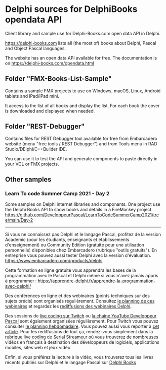 # Delphi sources for DelphiBooks opendata API
Client library and sample use for Delphi-Books.com open data API in Delphi.

https://delphi-books.com lists all (the most of) books about Delphi, Pascal and Object Pascal languages.

The website has an open data API available for free. The documentation is on https://delphi-books.com/opendata.html

## Folder "FMX-Books-List-Sample"

Contains a sample FMX projects to use on Windows, macOS, Linux, Android tablets and iPad/iPad mini.

It access to the list of all books and display the list. For each book the cover is downloaded and displayed when needed.

## Folder "REST-Debugger"

Contains files for REST Debugger tool available for free from Embarcadero website (menu "free tools / REST Debugger") and from Tools menu in RAD Studio/DElphi/C++Builder IDE. 

You can use it to test the API and generate components to paste directly in your VCL or FMX projects.

## Other samples

### Learn To code Summer Camp 2021 - Day 2
Some samples on Delphi internet libraries and componants. One project use the Delphi Books API to show books and details in a FireMonkey project.
https://github.com/DeveloppeurPascal/LearnToCodeSummerCamp2021/tree/main/Day-2

-----

Si vous ne connaissez pas Delphi et le langage Pascal, profitez de la version Academic (pour les étudiants, enseignants et établissements d'enseignement) ou Community Edition (gratuite pour une utilisation personnelle) disponibles chez Embarcadero (rubrique "outils gratuits").
En entreprise vous pouvez aussi tester Delphi avec la version d'évaluation.
https://www.embarcadero.com/products/delphi

Cette formation en ligne gratuite vous apprendra les bases de la programmation avec le Pascal et Delphi même si vous n'avez jamais appris à programmer :
https://apprendre-delphi.fr/apprendre-la-programmation-avec-delphi/

Des conférences en ligne et des webinaires (points techniques sur des sujets précis) sont organisés régulièrement. Consultez [le planning de ces webinaires](https://developpeur-pascal.fr/p/_6007-webinaires.html) et regardez les [rediffusions des webinaires Delphi](https://serialstreameur.fr/webinaires-delphi.php).

Des sessions de [live coding sur Twitch](https://www.twitch.tv/patrickpremartin) ou [la chaîne YouTube Developpeur Pascal](https://www.youtube.com/channel/UCk_LmkBB90jdEdmfF77W6qQ) sont également organisées régulièrement. Pour Twitch vous pouvez consulter [le planning hebdomadaire](https://www.twitch.tv/patrickpremartin/schedule). Vous pouvez aussi vous reporter à [cet article](https://developpeur-pascal.fr/p/_600e-livestreams-de-codage-en-direct-avec-delphi.html). Pour les rediffusions de tout ça, rendez-vous simplement dans la [rubrique live coding](https://serialstreameur.fr/live-coding.php) de [Serial Streameur](https://serialstreameur.fr/) où vous trouverez de nombreuses vidéos en français à destination des développeurs de logiciels, applications mobiles, sites web et jeux vidéo.

Enfin, si vous préférez la lecture à la vidéo, vous trouverez tous les livres récents publiés sur Delphi et le langage Pascal sur [Delphi Books](https://delphi-books.com)
